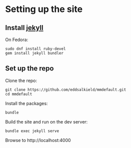 # Setting up the site

## Install [jekyll](https://jekyllrb.com/)

On Fedora:

```
sudo dnf install ruby-devel
gem install jekyll bundler
```

## Set up the repo

Clone the repo:

```
git clone https://github.com/eddsalkield/mmdefault.git
cd mmdefault
```

Install the packages:

```
bundle
```

Build the site and run on the dev server:

```
bundle exec jekyll serve
```

Browse to http://localhost:4000

